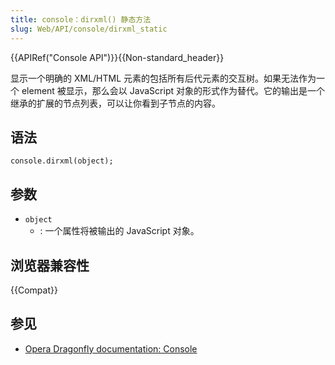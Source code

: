```yaml
---
title: console：dirxml() 静态方法
slug: Web/API/console/dirxml_static
---
```


{{APIRef("Console API")}}{{Non-standard_header}}

显示一个明确的 XML/HTML 元素的包括所有后代元素的交互树。如果无法作为一个 element 被显示，那么会以 JavaScript 对象的形式作为替代。它的输出是一个继承的扩展的节点列表，可以让你看到子节点的内容。

## 语法

```plain
console.dirxml(object);
```

## 参数

- `object`
  - : 一个属性将被输出的 JavaScript 对象。

## 浏览器兼容性

{{Compat}}

## 参见

- [Opera Dragonfly documentation: Console](http://www.opera.com/dragonfly/documentation/console/)
